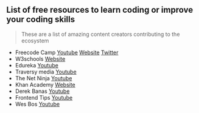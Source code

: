 ## List of free resources to learn coding or improve your coding skills

> These are a list of amazing content creators contributing to the ecosystem

- Freecode Camp [Youtube](https://www.youtube.com/channel/UC8butISFwT-Wl7EV0hUK0BQ) [Website](https://www.freecodecamp.org/) [Twitter](https://twitter.com/freecodecamp?lang=en)
- W3schools [Website](https://www.w3schools.com/)
- Edureka [Youtube](https://www.youtube.com/channel/UCkw4JCwteGrDHIsyIIKo4tQ)
- Traversy media [Youtube](https://www.youtube.com/channel/UC29ju8bIPH5as8OGnQzwJyA)
- The Net Ninja [Youtube](https://www.youtube.com/channel/UCW5YeuERMmlnqo4oq8vwUpg)
- Khan Academy [Website](https://www.khanacademy.org/)
- Derek Banas [Youtube](https://www.youtube.com/channel/UCwRXb5dUK4cvsHbx-rGzSgw)
- Frontend Tips [Youtube](https://www.youtube.com/channel/UC0abAX9cuVB0klLobCewq-g)
- Wes Bos [Youtube](https://www.youtube.com/channel/UCoebwHSTvwalADTJhps0emA)
